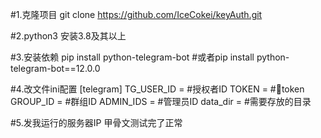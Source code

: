#1.克隆项目
git clone https://github.com/IceCokei/keyAuth.git

#2.python3 安装3.8及其以上

#3.安装依赖
pip install python-telegram-bot
#或者pip install python-telegram-bot==12.0.0

#4.改文件ini配置
[telegram]
TG_USER_ID = #授权者ID
TOKEN = #🤖️token 
GROUP_ID = #群组ID 
ADMIN_IDS = #管理员ID
data_dir = #需要存放的目录

#5.发我运行的服务器IP 甲骨文测试完了正常
